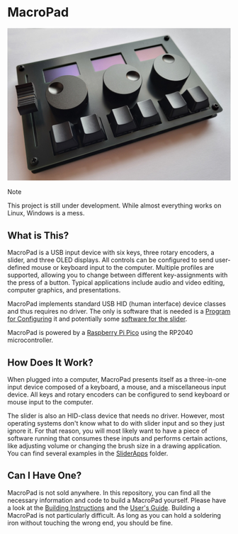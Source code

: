 # MacroPad
![Title Image](Documentation/Images/Title.jpg)
> [!NOTE]
> This project is still under development. While almost everything works on Linux, Windows is a mess.

## What is This?
MacroPad is a USB input device with six keys, three rotary encoders, a slider,
and three OLED displays. All controls can be configured to send user-defined
mouse or keyboard input to the computer. Multiple profiles are supported,
allowing you to change between different key-assignments with the press of a
button. Typical applications include audio and video editing, computer graphics,
and presentations.

MacroPad implements standard USB HID (human interface) device classes and thus
requires no driver. The only is software that is needed is a [Program for
Configuring](Software/) it and potentially some [software for the slider](SliderApps/).

MacroPad is powered by a
[Raspberry Pi Pico](https://www.raspberrypi.com/documentation/microcontrollers/raspberry-pi-pico.html)
using the RP2040 microcontroller.

## How Does It Work?
When plugged into a computer, MacroPad presents itself as a three-in-one
input device composed of a keyboard, a mouse, and a miscellaneous input device.
All keys and rotary encoders can be configured to send keyboard or mouse input
to the computer.

The slider is also an HID-class device that needs no driver. However, most
operating systems don't know what to do with slider input and so they just
ignore it. For that reason, you will most likely want to have a piece of
software running that consumes these inputs and performs certain actions,
like adjusting volume or changing the brush size in a drawing application. 
You can find several examples in the [SliderApps](SliderApps/) folder.

## Can I Have One?
MacroPad is not sold anywhere. In this repository, you can find all the
necessary information and code to build a MacroPad yourself. Please have a look
at the [Building Instructions](Documentation/BuildingInstructions.pdf) and
the [User's Guide](Documentation/UsersGuide.pdf).
Building a MacroPad is not particularly difficult. As long as you can hold a
soldering iron without touching the wrong end, you should be fine.
